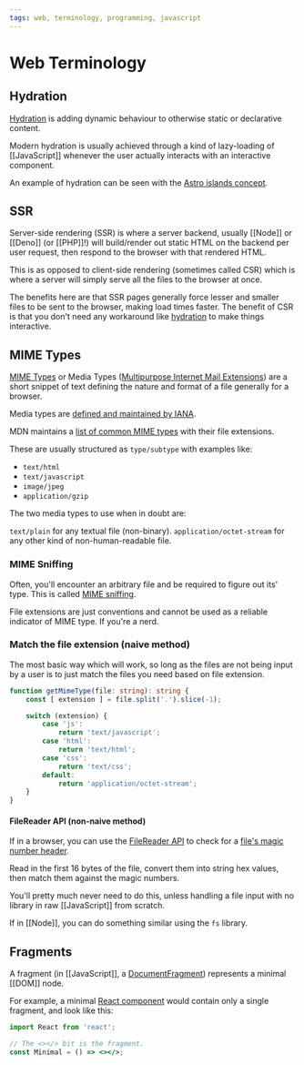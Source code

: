 ```yaml
---
tags: web, terminology, programming, javascript
---
```


# Web Terminology

## Hydration

[Hydration](https://www.builder.io/blog/why-progressive-hydration-is-harder-than-you-think) is adding dynamic behaviour to otherwise static or declarative content.

Modern hydration is usually achieved through a kind of lazy-loading of [[JavaScript]] whenever the user actually interacts with an interactive component.

An example of hydration can be seen with the [Astro islands concept](Astro#Islands).

## SSR

Server-side rendering (SSR) is where a server backend, usually [[Node]] or [[Deno]] (or [[PHP]]!) will build/render out static HTML on the backend per user request, then respond to the browser with that rendered HTML.

This is as opposed to client-side rendering (sometimes called CSR) which is where a server will simply serve all the files to the browser at once.

The benefits here are that SSR pages generally force lesser and smaller files to be sent to the browser, making load times faster. The benefit of CSR is that you don't need any workaround like [hydration](#Hydration) to make things interactive.

## MIME Types

[MIME Types](https://developer.mozilla.org/en-US/docs/Web/HTTP/Basics_of_HTTP/MIME_Types) or Media Types ([Multipurpose Internet Mail Extensions](https://en.wikipedia.org/wiki/MIME)) are a short snippet of text defining the nature and format of a file generally for a browser.

Media types are [defined and maintained by IANA](https://www.iana.org/assignments/media-types/media-types.xhtml).

MDN maintains a [list of common MIME types](https://developer.mozilla.org/en-US/docs/Web/HTTP/Basics_of_HTTP/MIME_types/Common_types) with their file extensions.

These are usually structured as `type/subtype` with examples like:
- `text/html`
- `text/javascript`
- `image/jpeg`
- `application/gzip`

The two media types to use when in doubt are:

`text/plain` for any textual file (non-binary).
`application/octet-stream` for any other kind of non-human-readable file.

### MIME Sniffing

Often, you'll encounter an arbitrary file and be required to figure out its' type. This is called [MIME sniffing](https://mimesniff.spec.whatwg.org/#matching-a-mime-type-pattern).

File extensions are just conventions and cannot be used as a reliable indicator of MIME type.
If you're a nerd.

### Match the file extension (naive method)
The most basic way which will work, so long as the files are not being input by a user is to just match the files you need based on file extension.

```typescript
function getMimeType(file: string): string {
	const [ extension ] = file.split('.').slice(-1);

	switch (extension) {
		case 'js':
			return 'text/javascript';
		case 'html':
			return 'text/html';
		case 'css':
			return 'text/css';
		default:
			return 'application/octet-stream';
	}
}
```

#### FileReader API (non-naive method)
If in a browser, you can use the [FileReader API](https://developer.mozilla.org/en-US/docs/Web/API/FileReader) to check for a [file's magic number header](https://en.wikipedia.org/wiki/List_of_file_signatures).

Read in the first 16 bytes of the file, convert them into string hex values, then match them against the magic numbers.

You'll pretty much never need to do this, unless handling a file input with no library in raw [[JavaScript]] from scratch.

If in [[Node]], you can do something similar using the `fs` library.

## Fragments

A fragment (in [[JavaScript]], a [DocumentFragment](https://developer.mozilla.org/en-US/docs/Web/API/DocumentFragment)) represents a minimal [[DOM]] node.

For example, a minimal [React component](React#Components) would contain only a single fragment, and look like this:

```jsx
import React from 'react';

// The <></> bit is the fragment.
const Minimal = () => <></>;
```
